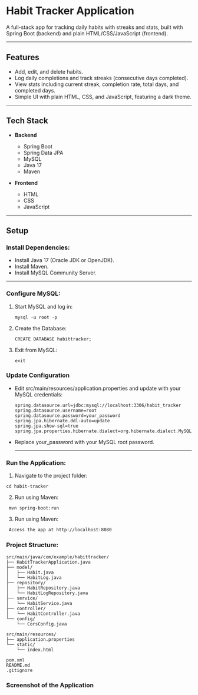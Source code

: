 # Habit Tracker Application

A full-stack app for tracking daily habits with streaks and stats, built with Spring Boot (backend) and plain HTML/CSS/JavaScript (frontend).

---

## Features
- Add, edit, and delete habits.
- Log daily completions and track streaks (consecutive days completed).
- View stats including current streak, completion rate, total days, and completed days.
- Simple UI with plain HTML, CSS, and JavaScript, featuring a dark theme.

---

## Tech Stack
- **Backend**  
  - Spring Boot  
  - Spring Data JPA  
  - MySQL  
  - Java 17  
  - Maven  

- **Frontend**  
  - HTML  
  - CSS  
  - JavaScript  

---

## Setup

### Install Dependencies:
- Install Java 17 (Oracle JDK or OpenJDK).
- Install Maven.
- Install MySQL Community Server.

---

### Configure MySQL:
1. Start MySQL and log in:
   ```
   mysql -u root -p
   ```
2. Create the Database:
   ```
   CREATE DATABASE habittracker;
   ```
3. Exit from MySQL:
   ```
   exit
   ```

### Update Configuration
- Edit src/main/resources/application.properties and update with your MySQL credentials:
   ```
   spring.datasource.url=jdbc:mysql://localhost:3306/habit_tracker
   spring.datasource.username=root
   spring.datasource.password=your_password
   spring.jpa.hibernate.ddl-auto=update
   spring.jpa.show-sql=true
   spring.jpa.properties.hibernate.dialect=org.hibernate.dialect.MySQL8Dialect
   ```
- Replace your_password with your MySQL root password.

   ---
  
### Run the Application:

1. Navigate to the project folder:
  ```
  cd habit-tracker
  ```

2. Run using Maven:
  ```
   mvn spring-boot:run
  ```

3. Run using Maven:
  ```bash
   Access the app at http://localhost:8080
  ```

### Project Structure:
```
src/main/java/com/example/habittracker/
├── HabitTrackerApplication.java      
├── model/                           
│   ├── Habit.java
│   └── HabitLog.java
├── repository/                      
│   ├── HabitRepository.java
│   └── HabitLogRepository.java
├── service/                         
│   └── HabitService.java
├── controller/                    
│   └── HabitController.java
└── config/                        
    └── CorsConfig.java

src/main/resources/
├── application.properties           
└── static/
    └── index.html                  

pom.xml                            
README.md                         
.gitignore                        

```

### Screenshot of the Application
